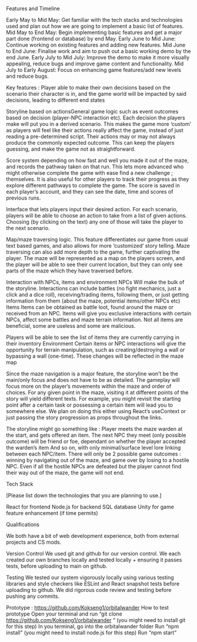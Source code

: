 Features and Timeline

Early May to Mid May: Get familiar with the tech stacks and technologies used and plan out how we are going to implement a basic list of features.
Mid May to End May: Begin implementing basic features and get a major part done (frontend or database) by end May.
Early June to Mid June: Continue working on existing features and adding new features.
Mid June to End June: Finalise work and aim to push out a basic working demo by the end June.
Early July to Mid July: Improve the demo to make it more visually appealing, reduce bugs and improve game content and functionality.
Mid July to Early August: Focus on enhancing game features/add new levels and reduce bugs.

Key features : Player able to make their own decisions based on the scenario their character is in, and the game world will be impacted by said decisions, leading to different end states

Storyline based on actionsGeneral game logic such as event outcomes based on decision (player-NPC interaction etc). Each decision the players make will put you in a derived scenario. This makes the game more ‘custom’ as players will feel like their actions really affect the game, instead of just reading a pre-determined script. Their actions may or may not always produce the commonly expected outcome. This can keep the players guessing, and make the game not as straightforward.

Score system depending on how fast and well you made it out of the maze, and records the pathway taken on that run. This lets more advanced who might otherwise complete the game with ease find a new challenge ; themselves. It is also useful for other players to track their progress as they explore different pathways to complete the game. The score is saved in each player’s account, and they can see the date, time and scores of previous runs.

Interface that lets players input their desired action. For each scenario, players will be able to choose an action to take from a list of given actions. Choosing (by clicking on the text) any one of those will take the player to the next scenario.
 
Map/maze traversing logic. This feature differentiates our game from usual text based games, and also allows for more ‘customized’ story telling. Maze traversing can also add more depth to the game, further captivating the player. The maze will be represented as a map on the players screen, and the player will be able to see their current location, but they can only see parts of the maze which they have traversed before.

Interaction with NPCs, items and environment
NPCs
Will make the bulk of the storyline. Interactions can include battles (no fight mechanics, just a click and a dice roll), receiving/trading items, following them, or just getting information from them (about the maze, potential items/other NPCs etc)
Items
Items can be obtained as battle loot, found around the maze or received from an NPC. Items will give you exclusive interactions with certain NPCs, affect some battles and maze terrain information. Not all items are beneficial, some are useless and some are malicious.

Players will be able to see the list of items they are currently carrying in their inventory
Environment
Certain items or NPC interactions will give the opportunity for terrain manipulation, such as creating/destroying a wall or bypassing a wall (one-time). These changes will be reflected in the maze map


Since the maze navigation is a major feature, the storyline won’t be the main/only focus and does not have to be as detailed. The gameplay will focus more on the player’s movements within the maze and order of choices. For any given point in the maze, visiting it at different points of the story will yield different texts. For example, you might revisit the starting point after a certain task or possessing a certain item will lead you to somewhere else. We plan on doing this either using React’s useContext or just passing the story progression as props throughout the links.

The storyline might go something like :
Player meets the maze warden at the start, and gets offered an item.
The next NPC they meet (only possible outcome) will be friend or foe, dependant on whether the player accepted the warden’s item
And so on, with only minimal/surface level lore linking between each NPC/item.
There will only be 2 possible game outcomes : winning by navigating out of the maze, and game over by losing to a hostile NPC. Even if all the hostile NPCs are defeated but the player cannot find their way out of the maze, the game will not end.


Tech Stack 

[Please list down the technologies that you are planning to use.]

React for frontend
Node.js for backend
SQL database
Unity for game feature enhancement (if time permits)



Qualifications

We both have a bit of web development experience, both from external projects and CS mods.

Version Control
We used git and github for our version control. We each created our own branches locally and tested locally + ensuring it passes tests, before uploading to main on github. 

Testing
We tested our system vigorously locally using various testing libraries and style checkers like ESLint and React snapshot tests before uploading to github. We did rigorous code review and testing before pushing any commits.

Prototype : https://github.com/Kokseng1/orbitalwander
How to test prototype 
Open your terminal and run “git clone https://github.com/Kokseng1/orbitalwander “ (you might need to install git for this step)
In you terminal, go into the orbitalwander folder
Run “npm install” (you might need to install node.js for this step)
Run “npm start”
